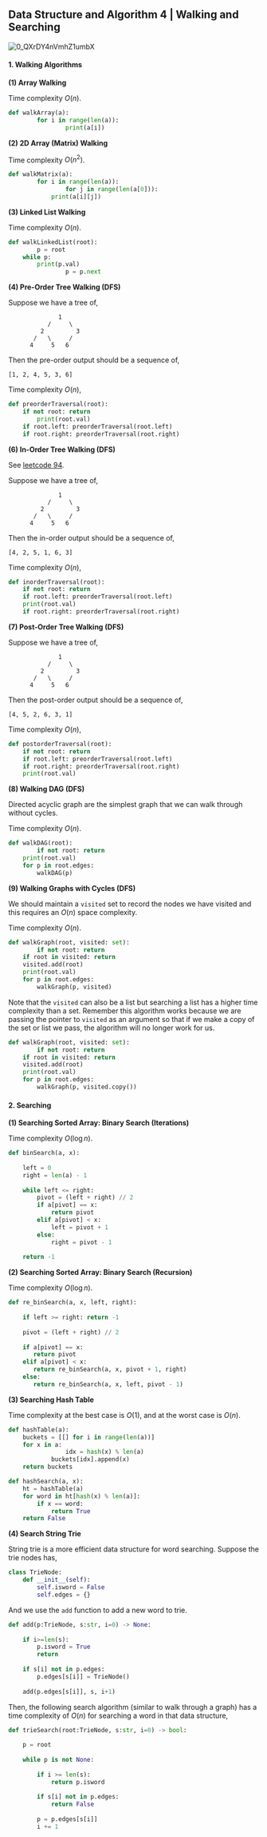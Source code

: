 ## Data Structure and Algorithm 4 | Walking and Searching

![0_QXrDY4nVmhZ1umbX](../../image/0_QXrDY4nVmhZ1umbX.jpeg)

#### 1. Walking Algorithms

**(1) Array Walking**

Time complexity $O(n)$.

```python
def walkArray(a):
		for i in range(len(a)):
				print(a[i])
```

**(2) 2D Array (Matrix) Walking** 

Time complexity $O(n^2)$.

```python
def walkMatrix(a):
		for i in range(len(a)):
				for j in range(len(a[0])):
          	print(a[i][j])
```

**(3) Linked List Walking**

Time complexity $O(n)$.

```python
def walkLinkedList(root):
		p = root
    while p:
      	print(p.val)
				p = p.next
```

**(4) Pre-Order Tree Walking (DFS)**

Suppose we have a tree of,

```
              1
           /     \   
         2         3
       /   \     /
      4     5   6
```

Then the pre-order output should be a sequence of,

```
[1, 2, 4, 5, 3, 6]
```

Time complexity $O(n)$,

```python
def preorderTraversal(root):
    if not root: return
		print(root.val)
    if root.left: preorderTraversal(root.left)
    if root.right: preorderTraversal(root.right)
```

**(6) In-Order Tree Walking (DFS)**

See [leetcode 94](https://leetcode.com/problems/binary-tree-inorder-traversal/).

Suppose we have a tree of,

```
              1
           /     \   
         2         3
       /   \     /
      4     5   6
```

Then the in-order output should be a sequence of,

```
[4, 2, 5, 1, 6, 3]
```

Time complexity $O(n)$,

```python
def inorderTraversal(root):
    if not root: return
    if root.left: preorderTraversal(root.left)
    print(root.val)
    if root.right: preorderTraversal(root.right)
```

**(7) Post-Order Tree Walking (DFS)**

Suppose we have a tree of,

```
              1
           /     \   
         2         3
       /   \     /
      4     5   6
```

Then the post-order output should be a sequence of,

```
[4, 5, 2, 6, 3, 1]
```

Time complexity $O(n)$,

```python
def postorderTraversal(root):
    if not root: return
    if root.left: preorderTraversal(root.left)
    if root.right: preorderTraversal(root.right)
    print(root.val)
```

**(8) Walking DAG (DFS)**

Directed acyclic graph are the simplest graph that we can walk through without cycles.

Time complexity $O(n)$.

```python
def walkDAG(root):
		if not root: return
    print(root.val)
    for p in root.edges:
      	walkDAG(p)
```

**(9) Walking Graphs with Cycles (DFS)**

We should maintain a `visited` set to record the nodes we have visited and this requires an $O(n)$ space complexity. 

Time complexity $O(n)$.

```python
def walkGraph(root, visited: set):
		if not root: return
    if root in visited: return
    visited.add(root)
    print(root.val)
    for p in root.edges:
      	walkGraph(p, visited)
```

Note that the `visited` can also be a list but searching a list has a higher time complexity than a set. Remember this algorithm works because we are passing the pointer to `visited`  as an argument so that if we make a copy of the set or list we pass, the algorithm will no longer work for us.

````python
def walkGraph(root, visited: set):
		if not root: return
    if root in visited: return
    visited.add(root)
    print(root.val)
    for p in root.edges:
      	walkGraph(p, visited.copy())
````

#### 2. Searching

**(1) Searching Sorted Array: Binary Search (Iterations)**

Time complexity $O(\log n)$.

```python
def binSearch(a, x):
  	
    left = 0
    right = len(a) - 1
    
    while left <= right:
      	pivot = (left + right) // 2
        if a[pivot] == x: 
          	return pivot
        elif a[pivot] < x: 
          	left = pivot + 1
        else: 
          	right = pivot - 1
            
    return -1
```

**(2) Searching Sorted Array: Binary Search (Recursion)**

Time complexity $O(\log n)$.

````python
def re_binSearch(a, x, left, right):
  
  	if left >= right: return -1
  
    pivot = (left + right) // 2
        
    if a[pivot] == x: 
       return pivot
    elif a[pivot] < x: 
       return re_binSearch(a, x, pivot + 1, right)
    else: 
       return re_binSearch(a, x, left, pivot - 1)
````

**(3) Searching Hash Table**

Time complexity at the best case is $O(1)$, and at the worst case is $O(n)$.

```python
def hashTable(a):
  	buckets = [[] for i in range(len(a))]
    for x in a:
				idx = hash(x) % len(a)
    		buckets[idx].append(x)
   	return buckets

def hashSearch(a, x):
  	ht = hashTable(a)
    for word in ht[hash(x) % len(a)]:
      	if x == word:
          	return True
  	return False
```

**(4) Search String Trie**

String trie is a more efficient data structure for word searching. Suppose the trie nodes has,

```python
class TrieNode:
    def __init__(self):
        self.isword = False
        self.edges = {}
```

And we use the `add` function to add a new word to trie.

```python
def add(p:TrieNode, s:str, i=0) -> None:
  
    if i>=len(s):
        p.isword = True
        return
      
    if s[i] not in p.edges:
        p.edges[s[i]] = TrieNode()
        
    add(p.edges[s[i]], s, i+1)
```

Then, the following search algorithm (similar to walk through a graph) has a time complexity of $O(n)$ for searching a word in that data structure,

```python
def trieSearch(root:TrieNode, s:str, i=0) -> bool:
    
    p = root
    
    while p is not None:
      
        if i >= len(s): 
            return p.isword
          
        if s[i] not in p.edges: 
            return False
          
        p = p.edges[s[i]]
        i += 1
```